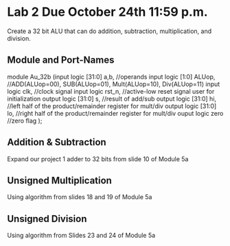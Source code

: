 # Lab 2 Due October 24th 11:59 p.m.
Create a 32 bit ALU that can do addition, subtraction, multiplication, and division.

## Module and Port-Names
module Au_32b (input logic [31:0] a,b, //operands
                input logic [1:0] ALUop, //ADD(ALUop=00), SUB(ALUop=01), Mult(ALUop=10), Div(ALUop=11)
                input logic clk, //clock signal
                input logic rst_n, //active-low reset signal user for initialization
                output logic [31:0] s, //result of add/sub
                output logic [31:0] hi, //left half of the product/remainder register for mult/div
                output logic [31:0] lo, //right half of the product/remainder register for mult/div
                ouput logic zero //zero flag
);

## Addition & Subtraction
Expand our project 1 adder to 32 bits from slide 10 of Module 5a

## Unsigned Multiplication
Using algorithm from slides 18 and 19 of Module 5a

## Unsigned Division
Using algorithm from Slides 23 and 24 of Module 5a
